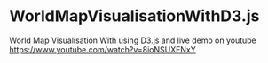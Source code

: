 # WorldMapVisualisationWithD3.js
World Map Visualisation With using D3.js and live demo on youtube https://www.youtube.com/watch?v=8ioNSUXFNxY
